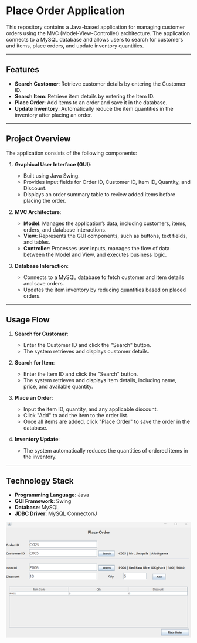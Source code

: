 # Place Order Application

This repository contains a Java-based application for managing customer orders using the MVC (Model-View-Controller) architecture. The application connects to a MySQL database and allows users to search for customers and items, place orders, and update inventory quantities.

---

## Features

- **Search Customer**: Retrieve customer details by entering the Customer ID.
- **Search Item**: Retrieve item details by entering the Item ID.
- **Place Order**: Add items to an order and save it in the database.
- **Update Inventory**: Automatically reduce the item quantities in the inventory after placing an order.

---

## Project Overview

The application consists of the following components:

1. **Graphical User Interface (GUI)**:
   - Built using Java Swing.
   - Provides input fields for Order ID, Customer ID, Item ID, Quantity, and Discount.
   - Displays an order summary table to review added items before placing the order.

2. **MVC Architecture**:
   - **Model**: Manages the application’s data, including customers, items, orders, and database interactions.
   - **View**: Represents the GUI components, such as buttons, text fields, and tables.
   - **Controller**: Processes user inputs, manages the flow of data between the Model and View, and executes business logic.

3. **Database Interaction**:
   - Connects to a MySQL database to fetch customer and item details and save orders.
   - Updates the item inventory by reducing quantities based on placed orders.

---

## Usage Flow

1. **Search for Customer**:
   - Enter the Customer ID and click the "Search" button.
   - The system retrieves and displays customer details.

2. **Search for Item**:
   - Enter the Item ID and click the "Search" button.
   - The system retrieves and displays item details, including name, price, and available quantity.

3. **Place an Order**:
   - Input the item ID, quantity, and any applicable discount.
   - Click "Add" to add the item to the order list.
   - Once all items are added, click "Place Order" to save the order in the database.

4. **Inventory Update**:
   - The system automatically reduces the quantities of ordered items in the inventory.

---

## Technology Stack

- **Programming Language**: Java
- **GUI Framework**: Swing
- **Database**: MySQL
- **JDBC Driver**: MySQL Connector/J


<img src="pic/View.png">
